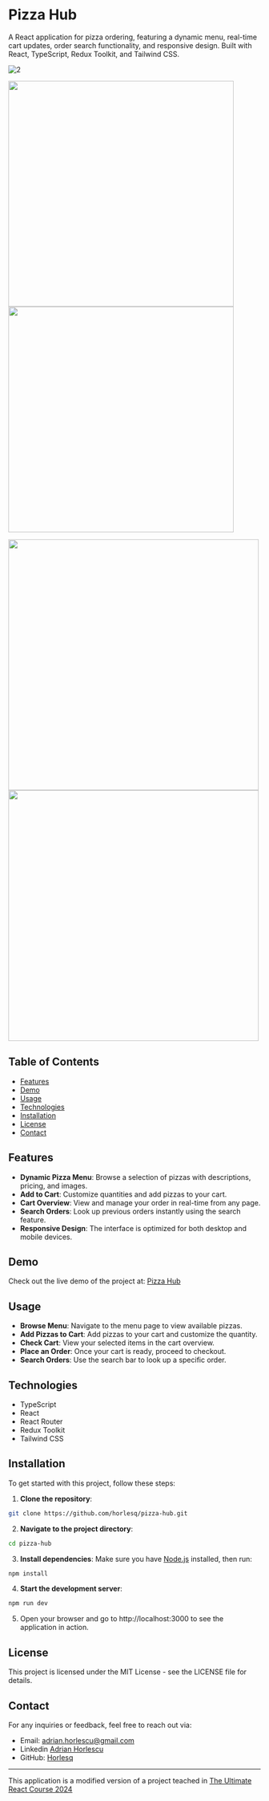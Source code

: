 # Pizza Hub

A React application for pizza ordering, featuring a dynamic menu, real-time cart updates, order search functionality, and responsive design. Built with React, TypeScript, Redux Toolkit, and Tailwind CSS.

![2](https://github.com/user-attachments/assets/2df599d6-e463-4847-990f-1d6d2c039fb0)
<p float="left">
  <img src="https://github.com/user-attachments/assets/fd5e58db-4698-496a-a9dd-f7fe0186af7f" width="450" />
  <img src="https://github.com/user-attachments/assets/04a5556c-f8f5-443d-9df9-a41e25a89d4a" width="450" /> 
</p>
<p float="left">
  <img src="https://github.com/user-attachments/assets/e964e7d2-0da4-44bf-a3c8-e7db91b8d897" width="500" />
  <img src="https://github.com/user-attachments/assets/8c49abce-b9bb-4c24-ba0a-fcc2578947d4" width="500" /> 
</p>




## Table of Contents

- [Features](#features)
- [Demo](#demo)
- [Usage](#usage)
- [Technologies](#technologies)
- [Installation](#installation)
- [License](#license)
- [Contact](#contact)


## Features

- **Dynamic Pizza Menu**: Browse a selection of pizzas with descriptions, pricing, and images.
- **Add to Cart**: Customize quantities and add pizzas to your cart.
- **Cart Overview**: View and manage your order in real-time from any page.
- **Search Orders**: Look up previous orders instantly using the search feature.
- **Responsive Design**: The interface is optimized for both desktop and mobile devices.

## Demo

Check out the live demo of the project at: [Pizza Hub](https://pizza-hub-horly.netlify.app/)

## Usage

- **Browse Menu**: Navigate to the menu page to view available pizzas.
- **Add Pizzas to Cart**: Add pizzas to your cart and customize the quantity.
- **Check Cart**: View your selected items in the cart overview.
- **Place an Order**: Once your cart is ready, proceed to checkout.
- **Search Orders**: Use the search bar to look up a specific order.

## Technologies

- TypeScript
- React
- React Router
- Redux Toolkit
- Tailwind CSS

## Installation

To get started with this project, follow these steps:
1. **Clone the repository**:
```bash
git clone https://github.com/horlesq/pizza-hub.git
```
2. **Navigate to the project directory**:
```bash
cd pizza-hub
```
3. **Install dependencies**: Make sure you have [Node.js](https://nodejs.org/en) installed, then run:
```bash
npm install
```
4. **Start the development server**: 
```bash
npm run dev
```
5. Open your browser and go to http://localhost:3000 to see the application in action.

## License
This project is licensed under the MIT License - see the LICENSE file for details.

## Contact

For any inquiries or feedback, feel free to reach out via:

- Email: adrian.horlescu@gmail.com
- Linkedin [Adrian Horlescu](https://www.linkedin.com/in/adrian-horlescu/)
- GitHub: [Horlesq](https://github.com/horlesq)

---

This application is a modified version of a project teached in [The Ultimate React Course 2024](https://www.udemy.com/course/the-ultimate-react-course)
